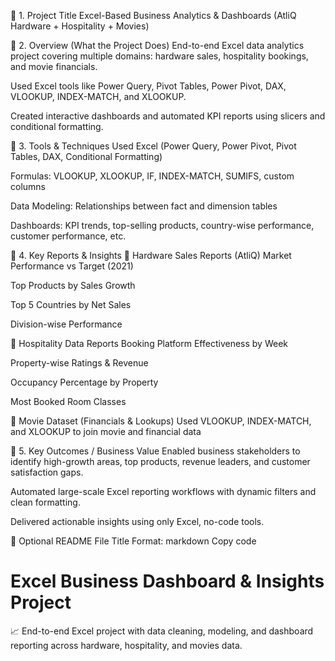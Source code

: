 📌 1. Project Title
Excel-Based Business Analytics & Dashboards (AtliQ Hardware + Hospitality + Movies)

📌 2. Overview (What the Project Does)
End-to-end Excel data analytics project covering multiple domains: hardware sales, hospitality bookings, and movie financials.

Used Excel tools like Power Query, Pivot Tables, Power Pivot, DAX, VLOOKUP, INDEX-MATCH, and XLOOKUP.

Created interactive dashboards and automated KPI reports using slicers and conditional formatting.

📌 3. Tools & Techniques Used
Excel (Power Query, Power Pivot, Pivot Tables, DAX, Conditional Formatting)

Formulas: VLOOKUP, XLOOKUP, IF, INDEX-MATCH, SUMIFS, custom columns

Data Modeling: Relationships between fact and dimension tables

Dashboards: KPI trends, top-selling products, country-wise performance, customer performance, etc.

📌 4. Key Reports & Insights
🔷 Hardware Sales Reports (AtliQ)
Market Performance vs Target (2021)

Top Products by Sales Growth

Top 5 Countries by Net Sales

Division-wise Performance

🔷 Hospitality Data Reports
Booking Platform Effectiveness by Week

Property-wise Ratings & Revenue

Occupancy Percentage by Property

Most Booked Room Classes

🔷 Movie Dataset (Financials & Lookups)
Used VLOOKUP, INDEX-MATCH, and XLOOKUP to join movie and financial data

📌 5. Key Outcomes / Business Value
Enabled business stakeholders to identify high-growth areas, top products, revenue leaders, and customer satisfaction gaps.

Automated large-scale Excel reporting workflows with dynamic filters and clean formatting.

Delivered actionable insights using only Excel, no-code tools.

📝 Optional README File Title Format:
markdown
Copy code
# Excel Business Dashboard & Insights Project
📈 End-to-end Excel project with data cleaning, modeling, and dashboard reporting across hardware, hospitality, and movies data.
